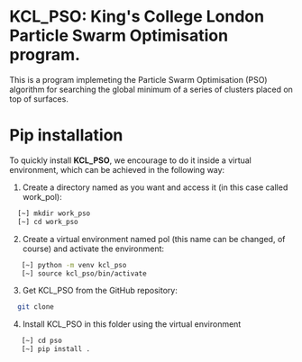 # KCL_PSO:  King's College London Particle Swarm Optimisation program.

This is a program implemeting the Particle Swarm Optimisation (PSO) algorithm for searching the global minimum of 
a series of clusters placed on top of surfaces.

# Pip installation

To quickly install **KCL_PSO**, we encourage to do it inside a virtual environment, which can be achieved in the following way:

1. Create a directory named as you want and access it (in this case called work_pol):

```bash 
  [~] mkdir work_pso
  [~] cd work_pso
```

2. Create a virtual environment named pol (this name can be changed, of course) and activate the environment:

```bash 
   [~] python -m venv kcl_pso
   [~] source kcl_pso/bin/activate
```

3. Get KCL_PSO from the GitHub repository:

```bash 
  git clone 
```

4. Install KCL_PSO in this folder using the virtual environment

```bash 
   [~] cd pso
   [~] pip install .
```



